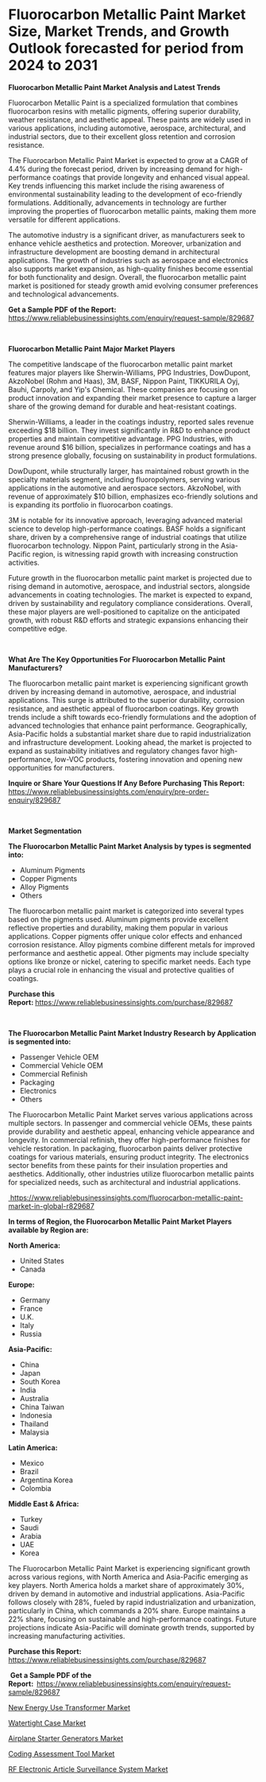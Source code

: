 <p><h1>Fluorocarbon Metallic Paint Market Size, Market Trends, and Growth Outlook forecasted for period from 2024 to 2031</h1></p><p><strong>Fluorocarbon Metallic Paint Market Analysis and Latest Trends</strong></p>
<p><p>Fluorocarbon Metallic Paint is a specialized formulation that combines fluorocarbon resins with metallic pigments, offering superior durability, weather resistance, and aesthetic appeal. These paints are widely used in various applications, including automotive, aerospace, architectural, and industrial sectors, due to their excellent gloss retention and corrosion resistance.</p><p>The Fluorocarbon Metallic Paint Market is expected to grow at a CAGR of 4.4% during the forecast period, driven by increasing demand for high-performance coatings that provide longevity and enhanced visual appeal. Key trends influencing this market include the rising awareness of environmental sustainability leading to the development of eco-friendly formulations. Additionally, advancements in technology are further improving the properties of fluorocarbon metallic paints, making them more versatile for different applications.</p><p>The automotive industry is a significant driver, as manufacturers seek to enhance vehicle aesthetics and protection. Moreover, urbanization and infrastructure development are boosting demand in architectural applications. The growth of industries such as aerospace and electronics also supports market expansion, as high-quality finishes become essential for both functionality and design. Overall, the fluorocarbon metallic paint market is positioned for steady growth amid evolving consumer preferences and technological advancements.</p></p>
<p><strong>Get a Sample PDF of the Report:&nbsp;</strong> <a href="https://www.reliablebusinessinsights.com/enquiry/request-sample/829687?utm_campaign=60&utm_medium=2&utm_source=Github&utm_content=ia&utm_term=08102024&utm_id=fluorocarbon-metallic-paint">https://www.reliablebusinessinsights.com/enquiry/request-sample/829687</a></p>
<p>&nbsp;</p>
<p><strong>Fluorocarbon Metallic Paint Major Market Players</strong></p>
<p><p>The competitive landscape of the fluorocarbon metallic paint market features major players like Sherwin-Williams, PPG Industries, DowDupont, AkzoNobel (Rohm and Haas), 3M, BASF, Nippon Paint, TIKKURILA Oyj, Bauhi, Carpoly, and Yip's Chemical. These companies are focusing on product innovation and expanding their market presence to capture a larger share of the growing demand for durable and heat-resistant coatings.</p><p>Sherwin-Williams, a leader in the coatings industry, reported sales revenue exceeding $18 billion. They invest significantly in R&D to enhance product properties and maintain competitive advantage. PPG Industries, with revenue around $16 billion, specializes in performance coatings and has a strong presence globally, focusing on sustainability in product formulations.</p><p>DowDupont, while structurally larger, has maintained robust growth in the specialty materials segment, including fluoropolymers, serving various applications in the automotive and aerospace sectors. AkzoNobel, with revenue of approximately $10 billion, emphasizes eco-friendly solutions and is expanding its portfolio in fluorocarbon coatings. </p><p>3M is notable for its innovative approach, leveraging advanced material science to develop high-performance coatings. BASF holds a significant share, driven by a comprehensive range of industrial coatings that utilize fluorocarbon technology. Nippon Paint, particularly strong in the Asia-Pacific region, is witnessing rapid growth with increasing construction activities.</p><p>Future growth in the fluorocarbon metallic paint market is projected due to rising demand in automotive, aerospace, and industrial sectors, alongside advancements in coating technologies. The market is expected to expand, driven by sustainability and regulatory compliance considerations. Overall, these major players are well-positioned to capitalize on the anticipated growth, with robust R&D efforts and strategic expansions enhancing their competitive edge.</p></p>
<p>&nbsp;</p>
<p><strong>What Are The Key Opportunities For Fluorocarbon Metallic Paint Manufacturers?</strong></p>
<p><p>The fluorocarbon metallic paint market is experiencing significant growth driven by increasing demand in automotive, aerospace, and industrial applications. This surge is attributed to the superior durability, corrosion resistance, and aesthetic appeal of fluorocarbon coatings. Key growth trends include a shift towards eco-friendly formulations and the adoption of advanced technologies that enhance paint performance. Geographically, Asia-Pacific holds a substantial market share due to rapid industrialization and infrastructure development. Looking ahead, the market is projected to expand as sustainability initiatives and regulatory changes favor high-performance, low-VOC products, fostering innovation and opening new opportunities for manufacturers.</p></p>
<p><strong>Inquire or Share Your Questions If Any Before Purchasing This Report:</strong> <a href="https://www.reliablebusinessinsights.com/enquiry/pre-order-enquiry/829687?utm_campaign=60&utm_medium=2&utm_source=Github&utm_content=ia&utm_term=08102024&utm_id=fluorocarbon-metallic-paint">https://www.reliablebusinessinsights.com/enquiry/pre-order-enquiry/829687</a></p>
<p>&nbsp;</p>
<p><strong>Market Segmentation</strong></p>
<p><strong>The Fluorocarbon Metallic Paint Market Analysis by types is segmented into:</strong></p>
<p><ul><li>Aluminum Pigments</li><li>Copper Pigments</li><li>Alloy Pigments</li><li>Others</li></ul></p>
<p><p>The fluorocarbon metallic paint market is categorized into several types based on the pigments used. Aluminum pigments provide excellent reflective properties and durability, making them popular in various applications. Copper pigments offer unique color effects and enhanced corrosion resistance. Alloy pigments combine different metals for improved performance and aesthetic appeal. Other pigments may include specialty options like bronze or nickel, catering to specific market needs. Each type plays a crucial role in enhancing the visual and protective qualities of coatings.</p></p>
<p><strong>Purchase this Report:&nbsp;</strong><a href="https://www.reliablebusinessinsights.com/purchase/829687?utm_campaign=60&utm_medium=2&utm_source=Github&utm_content=ia&utm_term=08102024&utm_id=fluorocarbon-metallic-paint">https://www.reliablebusinessinsights.com/purchase/829687</a></p>
<p>&nbsp;</p>
<p><strong>The Fluorocarbon Metallic Paint Market Industry Research by Application is segmented into:</strong></p>
<p><ul><li>Passenger Vehicle OEM</li><li>Commercial Vehicle OEM</li><li>Commercial Refinish</li><li>Packaging</li><li>Electronics</li><li>Others</li></ul></p>
<p><p>The Fluorocarbon Metallic Paint Market serves various applications across multiple sectors. In passenger and commercial vehicle OEMs, these paints provide durability and aesthetic appeal, enhancing vehicle appearance and longevity. In commercial refinish, they offer high-performance finishes for vehicle restoration. In packaging, fluorocarbon paints deliver protective coatings for various materials, ensuring product integrity. The electronics sector benefits from these paints for their insulation properties and aesthetics. Additionally, other industries utilize fluorocarbon metallic paints for specialized needs, such as architectural and industrial applications.</p></p>
<p><a href="https://www.reliablebusinessinsights.com/fluorocarbon-metallic-paint-market-in-global-r829687?utm_campaign=60&utm_medium=2&utm_source=Github&utm_content=ia&utm_term=08102024&utm_id=fluorocarbon-metallic-paint">&nbsp;https://www.reliablebusinessinsights.com/fluorocarbon-metallic-paint-market-in-global-r829687</a></p>
<p><strong>In terms of Region, the Fluorocarbon Metallic Paint Market Players available by Region are:</strong></p>
<p>
    <p> <strong> North America: </strong>
        <ul>
            <li>United States</li>
            <li>Canada</li>
        </ul>
        </p> 
    <p> <strong> Europe: </strong>
        <ul>
            <li>Germany</li>
            <li>France</li>
            <li>U.K.</li>
            <li>Italy</li>
            <li>Russia</li>
        </ul>
        </p> 
    <p> <strong> Asia-Pacific: </strong>
        <ul>
            <li>China</li>
            <li>Japan</li>
            <li>South Korea</li>
            <li>India</li>
            <li>Australia</li>
            <li>China Taiwan</li>
            <li>Indonesia</li>
            <li>Thailand</li>
            <li>Malaysia</li>
        </ul>
        </p> 
    <p> <strong> Latin America: </strong>
        <ul>
            <li>Mexico</li>
            <li>Brazil</li>
            <li>Argentina Korea</li>
            <li>Colombia</li>
        </ul>
        </p> 
    <p> <strong> Middle East & Africa: </strong>
        <ul>
            <li>Turkey</li>
            <li>Saudi</li>
            <li>Arabia</li>
            <li>UAE</li>
            <li>Korea</li>
        </ul>
    </p>
    </p>
<p><p>The Fluorocarbon Metallic Paint Market is experiencing significant growth across various regions, with North America and Asia-Pacific emerging as key players. North America holds a market share of approximately 30%, driven by demand in automotive and industrial applications. Asia-Pacific follows closely with 28%, fueled by rapid industrialization and urbanization, particularly in China, which commands a 20% share. Europe maintains a 22% share, focusing on sustainable and high-performance coatings. Future projections indicate Asia-Pacific will dominate growth trends, supported by increasing manufacturing activities.</p></p>
<p><strong>Purchase this Report: </strong><a href="https://www.reliablebusinessinsights.com/purchase/829687?utm_campaign=60&utm_medium=2&utm_source=Github&utm_content=ia&utm_term=08102024&utm_id=fluorocarbon-metallic-paint">https://www.reliablebusinessinsights.com/purchase/829687</a></p>
<p>&nbsp;<strong>Get a Sample PDF of the Report:&nbsp;&nbsp;</strong><a href="https://www.reliablebusinessinsights.com/enquiry/request-sample/829687?utm_campaign=60&utm_medium=2&utm_source=Github&utm_content=ia&utm_term=08102024&utm_id=fluorocarbon-metallic-paint">https://www.reliablebusinessinsights.com/enquiry/request-sample/829687</a></p>
<p><strong></strong></p>
<p><p><a href="https://issuu.com/reportprime-2/docs/new-energy-use-transformer-market-s_c4b000778ea649?utm_campaign=60&utm_medium=2&utm_source=Github&utm_content=ia&utm_term=08102024&utm_id=fluorocarbon-metallic-paint">New Energy Use Transformer Market</a></p><p><a href="https://www.linkedin.com/pulse/watertight-case-market-overview-global-trends-future-prospects-qydtf?utm_campaign=60&utm_medium=2&utm_source=Github&utm_content=ia&utm_term=08102024&utm_id=fluorocarbon-metallic-paint">Watertight Case Market</a></p><p><a href="https://issuu.com/reportprime-2/docs/airplane-starter-generators-market-_47732e19615df8?utm_campaign=60&utm_medium=2&utm_source=Github&utm_content=ia&utm_term=08102024&utm_id=fluorocarbon-metallic-paint">Airplane Starter Generators Market</a></p><p><a href="https://www.linkedin.com/pulse/coding-assessment-tool-market-revolution-2024-2031-trends-zxhcf?utm_campaign=60&utm_medium=2&utm_source=Github&utm_content=ia&utm_term=08102024&utm_id=fluorocarbon-metallic-paint">Coding Assessment Tool Market</a></p><p><a href="https://github.com/MarilynDouglas476/Market-Research-Report-List-1/blob/main/rf-electronic-article-surveillance-system-market.md?utm_campaign=60&utm_medium=2&utm_source=Github&utm_content=ia&utm_term=08102024&utm_id=fluorocarbon-metallic-paint">RF Electronic Article Surveillance System Market</a></p></p>